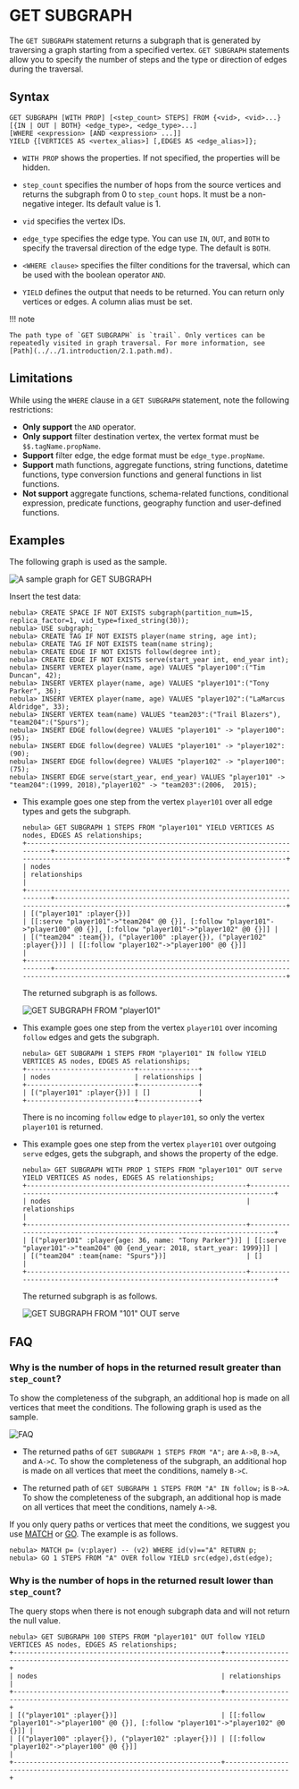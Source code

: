 # GET SUBGRAPH

The `GET SUBGRAPH` statement returns a subgraph that is generated by traversing a graph starting from a specified vertex. `GET SUBGRAPH` statements allow you to specify the number of steps and the type or direction of edges during the traversal.

## Syntax

```ngql
GET SUBGRAPH [WITH PROP] [<step_count> STEPS] FROM {<vid>, <vid>...}
[{IN | OUT | BOTH} <edge_type>, <edge_type>...]
[WHERE <expression> [AND <expression> ...]]
YIELD {[VERTICES AS <vertex_alias>] [,EDGES AS <edge_alias>]};
```

- `WITH PROP` shows the properties. If not specified, the properties will be hidden.

- `step_count` specifies the number of hops from the source vertices and returns the subgraph from 0 to `step_count` hops. It must be a non-negative integer. Its default value is 1.

- `vid` specifies the vertex IDs. 

- `edge_type` specifies the edge type. You can use `IN`, `OUT`, and `BOTH` to specify the traversal direction of the edge type. The default is `BOTH`.

- `<WHERE clause>` specifies the filter conditions for the traversal, which can be used with the boolean operator `AND`.

- `YIELD` defines the output that needs to be returned. You can return only vertices or edges. A column alias must be set.



!!! note

    The path type of `GET SUBGRAPH` is `trail`. Only vertices can be repeatedly visited in graph traversal. For more information, see [Path](../../1.introduction/2.1.path.md).

## Limitations

While using the `WHERE` clause in a `GET SUBGRAPH` statement, note the following restrictions:

- **Only support** the `AND` operator.
- **Only support** filter destination vertex, the vertex format must be `$$.tagName.propName`.
- **Support** filter edge, the edge format must be `edge_type.propName`.
- **Support** math functions, aggregate functions, string functions, datetime functions, type conversion functions and general functions in list functions.
- **Not support** aggregate functions, schema-related functions, conditional expression, predicate functions, geography function and user-defined functions.


## Examples

The following graph is used as the sample.

![A sample graph for GET SUBGRAPH](https://docs-cdn.nebula-graph.com.cn/figures/subgraph_2022_8_3.png)

Insert the test data:

```ngql
nebula> CREATE SPACE IF NOT EXISTS subgraph(partition_num=15, replica_factor=1, vid_type=fixed_string(30));
nebula> USE subgraph;
nebula> CREATE TAG IF NOT EXISTS player(name string, age int);
nebula> CREATE TAG IF NOT EXISTS team(name string);
nebula> CREATE EDGE IF NOT EXISTS follow(degree int);
nebula> CREATE EDGE IF NOT EXISTS serve(start_year int, end_year int);
nebula> INSERT VERTEX player(name, age) VALUES "player100":("Tim Duncan", 42);
nebula> INSERT VERTEX player(name, age) VALUES "player101":("Tony Parker", 36);
nebula> INSERT VERTEX player(name, age) VALUES "player102":("LaMarcus Aldridge", 33);
nebula> INSERT VERTEX team(name) VALUES "team203":("Trail Blazers"), "team204":("Spurs");
nebula> INSERT EDGE follow(degree) VALUES "player101" -> "player100":(95);
nebula> INSERT EDGE follow(degree) VALUES "player101" -> "player102":(90);
nebula> INSERT EDGE follow(degree) VALUES "player102" -> "player100":(75);
nebula> INSERT EDGE serve(start_year, end_year) VALUES "player101" -> "team204":(1999, 2018),"player102" -> "team203":(2006,  2015);
```

* This example goes one step from the vertex `player101` over all edge types and gets the subgraph.

    ```ngql
    nebula> GET SUBGRAPH 1 STEPS FROM "player101" YIELD VERTICES AS nodes, EDGES AS relationships;
    +-------------------------------------------------------------------------+-----------------------------------------------------------------------------------------------------------------------------+
    | nodes                                                                   | relationships                                                                                                               |
    +-------------------------------------------------------------------------+-----------------------------------------------------------------------------------------------------------------------------+
    | [("player101" :player{})]                                               | [[:serve "player101"->"team204" @0 {}], [:follow "player101"->"player100" @0 {}], [:follow "player101"->"player102" @0 {}]] |
    | [("team204" :team{}), ("player100" :player{}), ("player102" :player{})] | [[:follow "player102"->"player100" @0 {}]]                                                                                  |
    +-------------------------------------------------------------------------+-----------------------------------------------------------------------------------------------------------------------------+
    ```

    The returned subgraph is as follows.

    ![GET SUBGRAPH FROM "player101"](https://docs-cdn.nebula-graph.com.cn/figures/subgraph-1-22-5-7.png)

* This example goes one step from the vertex `player101` over incoming `follow` edges and gets the subgraph.

    ```ngql
    nebula> GET SUBGRAPH 1 STEPS FROM "player101" IN follow YIELD VERTICES AS nodes, EDGES AS relationships;
    +---------------------------+---------------+
    | nodes                     | relationships |
    +---------------------------+---------------+
    | [("player101" :player{})] | []            |
    +---------------------------+---------------+
    ```

    There is no incoming `follow` edge to `player101`, so only the vertex `player101` is returned.

* This example goes one step from the vertex `player101` over outgoing `serve` edges, gets the subgraph, and shows the property of the edge.

    ```ngql
    nebula> GET SUBGRAPH WITH PROP 1 STEPS FROM "player101" OUT serve YIELD VERTICES AS nodes, EDGES AS relationships;
    +-------------------------------------------------------+-------------------------------------------------------------------------+
    | nodes                                                 | relationships                                                           |
    +-------------------------------------------------------+-------------------------------------------------------------------------+
    | [("player101" :player{age: 36, name: "Tony Parker"})] | [[:serve "player101"->"team204" @0 {end_year: 2018, start_year: 1999}]] |
    | [("team204" :team{name: "Spurs"})]                    | []                                                                      |
    +-------------------------------------------------------+-------------------------------------------------------------------------+
    ```

    The returned subgraph is as follows.
    
    ![GET SUBGRAPH FROM "101" OUT serve](https://docs-cdn.nebula-graph.com.cn/figures/subgraph-2-22-5-7.png)

## FAQ

### Why is the number of hops in the returned result greater than `step_count`?

To show the completeness of the subgraph, an additional hop is made on all vertices that meet the conditions. The following graph is used as the sample.

![FAQ](https://docs-cdn.nebula-graph.com.cn/figures/subgraph2.png)

- The returned paths of `GET SUBGRAPH 1 STEPS FROM "A";` are `A->B`, `B->A`, and `A->C`. To show the completeness of the subgraph, an additional hop is made on all vertices that meet the conditions, namely `B->C`.

- The returned path of `GET SUBGRAPH 1 STEPS FROM "A" IN follow;` is `B->A`. To show the completeness of the subgraph, an additional hop is made on all vertices that meet the conditions, namely `A->B`.

If you only query paths or vertices that meet the conditions, we suggest you use [MATCH](../7.general-query-statements/2.match.md) or [GO](../7.general-query-statements/3.go.md). The example is as follows.

```ngql
nebula> MATCH p= (v:player) -- (v2) WHERE id(v)=="A" RETURN p;
nebula> GO 1 STEPS FROM "A" OVER follow YIELD src(edge),dst(edge);
```

### Why is the number of hops in the returned result lower than `step_count`?

The query stops when there is not enough subgraph data and will not return the null value.

```ngql
nebula> GET SUBGRAPH 100 STEPS FROM "player101" OUT follow YIELD VERTICES AS nodes, EDGES AS relationships;
+----------------------------------------------------+--------------------------------------------------------------------------------------+
| nodes                                              | relationships                                                                        |
+----------------------------------------------------+--------------------------------------------------------------------------------------+
| [("player101" :player{})]                          | [[:follow "player101"->"player100" @0 {}], [:follow "player101"->"player102" @0 {}]] |
| [("player100" :player{}), ("player102" :player{})] | [[:follow "player102"->"player100" @0 {}]]                                           |
+----------------------------------------------------+--------------------------------------------------------------------------------------+
```
